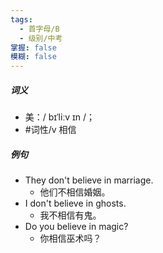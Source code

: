```yaml
---
tags:
  - 首字母/B
  - 级别/中考
掌握: false
模糊: false
---
```

##### 词义
- 美：/ bɪˈliːv ɪn /；
- #词性/v  相信
##### 例句
- They don't believe in marriage.
	- 他们不相信婚姻。
- I don't believe in ghosts.
	- 我不相信有鬼。
- Do you believe in magic?
	- 你相信巫术吗？
